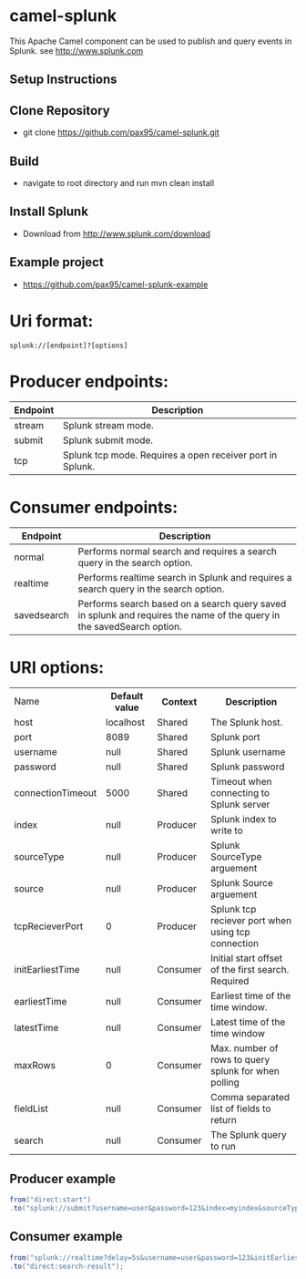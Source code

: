 camel-splunk 
============
This Apache Camel component can be used to publish and query events in Splunk.
see http://www.splunk.com

## Setup Instructions

## Clone Repository

*  git clone https://github.com/pax95/camel-splunk.git

## Build

*  navigate to root directory and run mvn clean install

## Install Splunk

*  Download from http://www.splunk.com/download

## Example project

* https://github.com/pax95/camel-splunk-example

Uri format:
===========
	splunk://[endpoint]?[options]

Producer endpoints:
===================
<table>
  <thead>
    <th>Endpoint</th>
    <th>Description</th>
  </thead>
  <tr>
    <td>stream</td>
    <td>Splunk stream mode.</td>
  </tr>
  <tr>
    <td>submit</td>
    <td>Splunk submit mode.</td>
  </tr>
  <tr>
    <td>tcp</td>
    <td>Splunk tcp mode. Requires a open receiver port in Splunk.</td>
  </tr>
</table>


Consumer endpoints:
===================
<table>
  <thead>
    <th>Endpoint</th>
    <th>Description</th>
  </thead>
  <tr>
    <td>normal</td>
    <td>Performs normal search and requires a search query in the search option.</td>
  </tr>
  <tr>
    <td>realtime</td>
    <td>Performs realtime search in Splunk and requires a search query in the search option.</td>
  </tr>
  <tr>
    <td>savedsearch</td>
    <td>Performs search based on a search query saved in splunk and requires the name of the query in the savedSearch option.</td>
  </tr>
</table>


URI options:
============
<table>
  <tr>
    <td>Name</td>
    <th>Default value</th>
    <th>Context</th>
    <th>Description</th>
  </tr>
  <tr>
    <td>host</td>
    <td>localhost</td>
    <td>Shared</td>
    <td>The Splunk host.</td>
  </tr>
  <tr>
    <td>port</td>
    <td>8089</td>
    <td>Shared</td>
    <td>Splunk port</td>
  </tr>
  <tr>
    <td>username</td>
    <td>null</td>
    <td>Shared</td>
    <td>Splunk username</td>
  </tr>
  <tr>
    <td>password</td>
    <td>null</td>
    <td>Shared</td>
    <td>Splunk password</td>
  </tr>
  <tr>
    <td>connectionTimeout</td>
    <td>5000</td>
    <td>Shared</td>
    <td>Timeout when connecting to Splunk server</td>
  </tr>
  <tr>
    <td>index</td>
    <td>null</td>
    <td>Producer</td>
    <td>Splunk index to write to</td>
  </tr>
  <tr>
    <td>sourceType</td>
    <td>null</td>
    <td>Producer</td>
    <td>Splunk SourceType arguement</td>
  </tr>
  <tr>
    <td>source</td>
    <td>null</td>
    <td>Producer</td>
    <td>Splunk Source arguement</td>
  </tr>
  <tr>
    <td>tcpRecieverPort</td>
    <td>0</td>
    <td>Producer</td>
    <td>Splunk tcp reciever port when using tcp connection</td>
  </tr>
  <tr>
    <td>initEarliestTime</td>
    <td>null</td>
    <td>Consumer</td>
    <td>Initial start offset of the first search. Required</td>
  </tr>
  <tr>
    <td>earliestTime</td>
    <td>null</td>
    <td>Consumer</td>
    <td>Earliest time of the time window.</td>
  </tr>
  <tr>
    <td>latestTime</td>
    <td>null</td>
    <td>Consumer</td>
    <td>Latest time of the time window</td>
  </tr>
   <tr>
    <td>maxRows</td>
    <td>0</td>
    <td>Consumer</td>
    <td>Max. number of rows to query splunk for when polling</td>
  </tr>
  <tr>
    <td>fieldList</td>
    <td>null</td>
    <td>Consumer</td>
    <td>Comma separated list of fields to return</td>
  </tr>
  <tr>
    <td>search</td>
    <td>null</td>
    <td>Consumer</td>
    <td>The Splunk query to run</td>
  </tr>
</table>

## Producer example
```java
from("direct:start")
.to("splunk://submit?username=user&password=123&index=myindex&sourceType=someSourceType&source=mySource");
```

## Consumer example

```java
from("splunk://realtime?delay=5s&username=user&password=123&initEarliestTime=rt-10s&search=search index=myindex sourcetype=someSourcetype")
.to("direct:search-result");
```

